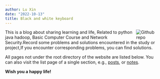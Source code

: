 ```yaml
---
author: Lu Xin
date: "2022-10-13"
title: Black and white keyboard
---
```

[<img src="https://simpleicons.org/icons/github.svg" style="max-width:15%;min-width:40px;float:right;" alt="Github repo" />](https://github.com/)

This is a blog about sharing learning and life, Related to python java hadoop,
Basic Computer Course and Network Security.Record some problems and solutions encountered in the study or project,If you encounter corresponding problems, you can find solutions.                                                                      


All pages not under the root directory of the website are listed below. You can also visit the list page of a single section, e.g., [posts](/post/), or [notes](/note/).

**Wish you a happy life!**
